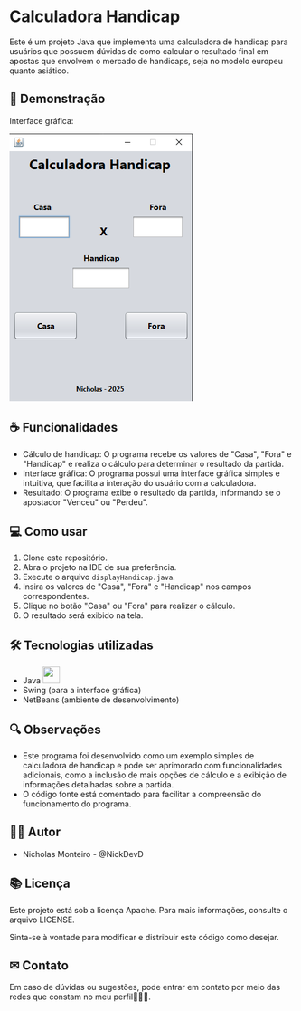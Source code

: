 # Calculadora Handicap 

Este é um projeto Java que implementa uma calculadora de handicap para usuários que possuem dúvidas de como calcular o resultado final em apostas que envolvem o mercado de handicaps, seja no modelo europeu quanto asiático.

## 📱 Demonstração

Interface gráfica:

![](assets/display.png)

## ☕ Funcionalidades

* Cálculo de handicap: O programa recebe os valores de "Casa", "Fora" e "Handicap" e realiza o cálculo para determinar o resultado da partida.
* Interface gráfica: O programa possui uma interface gráfica simples e intuitiva, que facilita a interação do usuário com a calculadora.
* Resultado: O programa exibe o resultado da partida, informando se o apostador "Venceu" ou "Perdeu".

## 💻 Como usar

1. Clone este repositório.
2. Abra o projeto na IDE de sua preferência.
3. Execute o arquivo `displayHandicap.java`.
4. Insira os valores de "Casa", "Fora" e "Handicap" nos campos correspondentes.
5. Clique no botão "Casa" ou "Fora" para realizar o cálculo.
6. O resultado será exibido na tela.

## 🛠 Tecnologias utilizadas

* Java <img width="30" height = "30" src="https://cdn.jsdelivr.net/gh/devicons/devicon@latest/icons/java/java-original-wordmark.svg" />
* Swing (para a interface gráfica)
* NetBeans (ambiente de desenvolvimento)

## 🔍 Observações

* Este programa foi desenvolvido como um exemplo simples de calculadora de handicap e pode ser aprimorado com funcionalidades adicionais, como a inclusão de mais opções de cálculo e a exibição de informações detalhadas sobre a partida.
* O código fonte está comentado para facilitar a compreensão do funcionamento do programa.

## 👨‍💻 Autor

* Nicholas Monteiro - @NickDevD

## 📚 Licença

Este projeto está sob a licença Apache. Para mais informações, consulte o arquivo LICENSE.

Sinta-se à vontade para modificar e distribuir este código como desejar.

## ✉ Contato

Em caso de dúvidas ou sugestões, pode entrar em contato por meio das redes que constam no meu perfil👩🏾‍💻.
